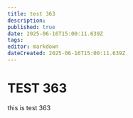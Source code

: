 ```yaml
---
title: test 363
description: 
published: true
date: 2025-06-16T15:00:11.639Z
tags: 
editor: markdown
dateCreated: 2025-06-16T15:00:11.639Z
---
```


# TEST 363
this is test 363
